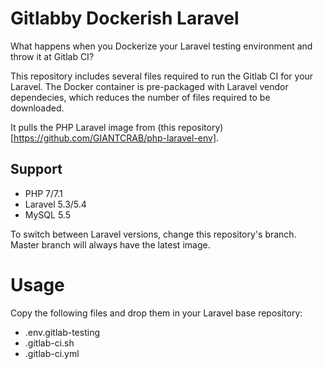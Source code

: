 # Gitlabby Dockerish Laravel
What happens when you Dockerize your Laravel testing environment and throw it at Gitlab CI?

This repository includes several files required to run the Gitlab CI for your Laravel. The Docker container is pre-packaged with Laravel vendor dependecies, which reduces the number of files required to be downloaded. 

It pulls the PHP Laravel image from (this repository)[https://github.com/GIANTCRAB/php-laravel-env].

## Support
* PHP 7/7.1
* Laravel 5.3/5.4
* MySQL 5.5

To switch between Laravel versions, change this repository's branch. Master branch will always have the latest image. 

# Usage
Copy the following files and drop them in your Laravel base repository: 

* .env.gitlab-testing
* .gitlab-ci.sh
* .gitlab-ci.yml
